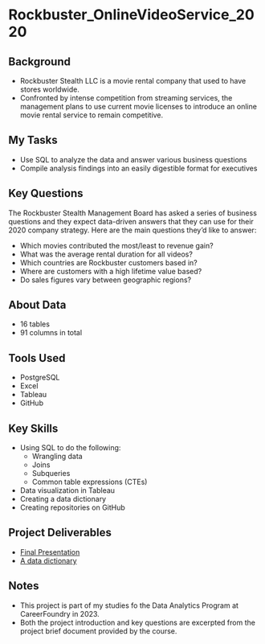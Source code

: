 # Rockbuster_OnlineVideoService_2020

## Background
- Rockbuster Stealth LLC is a movie rental company that used to have stores worldwide. 
- Confronted by intense competition from streaming services, the management plans to use current movie licenses to introduce an online movie rental service to remain competitive.

## My Tasks
- Use SQL to analyze the data and answer various business questions 
- Compile analysis findings into an easily digestible format for executives

## Key Questions
The Rockbuster Stealth Management Board has asked a series of business questions and they expect data-driven answers that they can use for their 2020 company strategy. Here are the main questions they’d like to answer:

- Which movies contributed the most/least to revenue gain?
- What was the average rental duration for all videos?
- Which countries are Rockbuster customers based in?
- Where are customers with a high lifetime value based?
- Do sales figures vary between geographic regions?

## About Data
- 16 tables 
- 91 columns in total

## Tools Used
- PostgreSQL
- Excel
- Tableau
- GitHub

## Key Skills
- Using SQL to do the following: 
  - Wrangling data
  - Joins
  - Subqueries
  - Common table expressions (CTEs)
- Data visualization in Tableau
- Creating a data dictionary
- Creating repositories on GitHub

## Project Deliverables
- [Final Presentation]()
- [A data dictionary]()
  
## Notes
- This project is part of my studies fo the Data Analytics Program at CareerFoundry in 2023.
- Both the project introduction and key questions are excerpted from the project brief document provided by the course.
